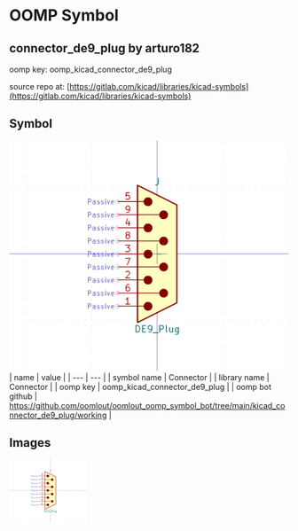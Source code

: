 # OOMP Symbol  
## connector_de9_plug  by arturo182  
  
oomp key: oomp_kicad_connector_de9_plug  
  
source repo at: [https://gitlab.com/kicad/libraries/kicad-symbols](https://gitlab.com/kicad/libraries/kicad-symbols)  
## Symbol  
  
[![working.png](working_600.png)](working.png)  
| name | value | 
| --- | --- | 
| symbol name | Connector | 
| library name | Connector | 
| oomp key | oomp_kicad_connector_de9_plug | 
| oomp bot github | https://github.com/oomlout/oomlout_oomp_symbol_bot/tree/main/kicad_connector_de9_plug/working | 
## Images  
  
[![working.png](working_140.png)](working.png)  
